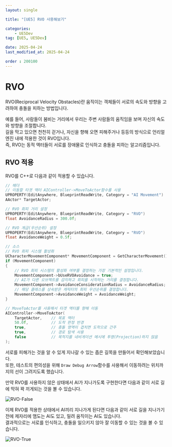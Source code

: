 ```yaml
---
layout: single

title: "[UE5] RVO 사용해보기"

categories:
    - UE5Dev
tag: [UE5, UE5Dev]

date: 2025-04-24
last_modified_at: 2025-04-24

order : 200100
---
```


# RVO

RVO(Reciprocal Velocity Obstacles)란 움직이는 객체들이 서로의 속도와 방향을 고려하여 충돌을 피하는 방법입니다.

예를 들어, 사람들이 붐비는 거리에서 우리는 주변 사람들의 움직임을 보며 자신의 속도와 방향을 조절합니다.  
길을 막고 있으면 천천히 걷거나, 자신을 향해 오면 피해주거나 등등의 방식으로 언리얼 엔진 내에 적용한 것이 RVO입니다.  
즉, RVO는 동적 액터들이 서로를 장애물로 인식하고 충돌을 피하는 알고리즘입니다.

## RVO 적용

RVO를 C++로 다음과 같이 적용할 수 있습니다.

```cpp
// 헤더
// 이동할 타겟 액터 AIController->MoveToActor함수를 사용
UPROPERTY(EditAnywhere, BlueprintReadWrite, Category = "AI Movement")
AActor* TargetActor;

// RVO 회피 거리 설정
UPROPERTY(EditAnywhere, BlueprintReadWrite, Category = "RVO")
float AvoidanceRadius = 300.0f;

// RVO 계급(우선순위) 설정
UPROPERTY(EditAnywhere, BlueprintReadWrite, Category = "RVO")
float AvoidanceWeight = 0.5f;

// 소스
// RVO 회피 시스템 활성화
UCharacterMovementComponent* MovementComponent = GetCharacterMovement();
if (MovementComponent)
{
    // RVO 회피 시스템의 활성화 여부를 결정하는 가장 기본적인 설정입니다.
	MovementComponent->bUseRVOAvoidance = true;
    // AI가 다른 오브젝트를 감지하고 회피를 시작하는 거리를 결정합니다.
	MovementComponent->AvoidanceConsiderationRadius = AvoidanceRadius;
    // 해당 클래스를 상속받은 캐릭터의 회피 우선순위를 결정합니다.
	MovementComponent->AvoidanceWeight = AvoidanceWeight;
}

// MoveToActor를 사용해서 타겟 액터를 향해 이동
AIController->MoveToActor(
	TargetActor,    // 목표 액터
	50.0f,          // 도착 판정 반경
	true,           // 충돌 영역이 겹치면 도착으로 간주
	true,           // 경로 탐색 사용
	false           // 목적지를 네비게이션 메시에 투영(Projection)하지 않음
);
```

서로를 피해가는 것을 알 수 있게 지나갈 수 있는 좁은 길목을 만들어서 확인해보았습니다.  
또한, 테스트의 편의성을 위해 `Draw Debug Arrow`함수를 사용해서 이동하려는 위치까지의 선이 그려지도록 했습니다.

만약 RVO를 사용하지 않은 상태에서 AI가 지나가도록 구현한다면 다음과 같이 서로 길에 막혀 꽉 끼게되는 것을 볼 수 있습니다.

![RVO-False]({{site.url}}/images/Unreal/UE5Dev/2025-04-24-RVO/RVO-False.gif)

이제 RVO를 적용한 상태에서 AI끼리 지나가게 된다면 다음과 같이 서로 길을 지나가기 전에 제자리에 맴도는 AI도 있고, 밀려 움직이는 AI도 있습니다.  
결과적으로는 서로를 인식하고, 충돌을 일으키지 않아 잘 이동할 수 있는 것을 볼 수 있습니다.

![RVO-True]({{site.url}}/images/Unreal/UE5Dev/2025-04-24-RVO/RVO-True.gif)